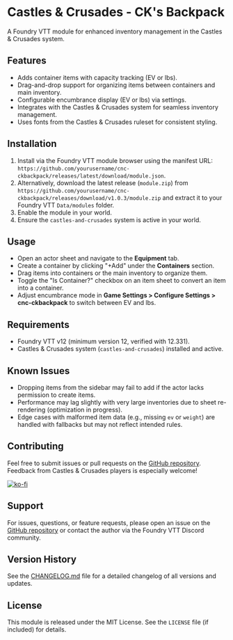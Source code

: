 # Castles & Crusades - CK's Backpack

A Foundry VTT module for enhanced inventory management in the Castles & Crusades system.

## Features
- Adds container items with capacity tracking (EV or lbs).
- Drag-and-drop support for organizing items between containers and main inventory.
- Configurable encumbrance display (EV or lbs) via settings.
- Integrates with the Castles & Crusades system for seamless inventory management.
- Uses fonts from the Castles & Crusades ruleset for consistent styling.

## Installation
1. Install via the Foundry VTT module browser using the manifest URL: `https://github.com/yourusername/cnc-ckbackpack/releases/latest/download/module.json`.
2. Alternatively, download the latest release (`module.zip`) from `https://github.com/yourusername/cnc-ckbackpack/releases/download/v1.0.3/module.zip` and extract it to your Foundry VTT `Data/modules` folder.
3. Enable the module in your world.
4. Ensure the `castles-and-crusades` system is active in your world.

## Usage
- Open an actor sheet and navigate to the **Equipment** tab.
- Create a container by clicking "+Add" under the **Containers** section.
- Drag items into containers or the main inventory to organize them.
- Toggle the "Is Container?" checkbox on an item sheet to convert an item into a container.
- Adjust encumbrance mode in **Game Settings > Configure Settings > cnc-ckbackpack** to switch between EV and lbs.

## Requirements
- Foundry VTT v12 (minimum version 12, verified with 12.331).
- Castles & Crusades system (`castles-and-crusades`) installed and active.

## Known Issues
- Dropping items from the sidebar may fail to add if the actor lacks permission to create items.
- Performance may lag slightly with very large inventories due to sheet re-rendering (optimization in progress).
- Edge cases with malformed item data (e.g., missing `ev` or `weight`) are handled with fallbacks but may not reflect intended rules.

## Contributing
Feel free to submit issues or pull requests on the [GitHub repository](https://github.com/yourusername/cnc-ckbackpack). Feedback from Castles & Crusades players is especially welcome! 

[![ko-fi](https://ko-fi.com/img/githubbutton_sm.svg)](https://ko-fi.com/G2G71CMBSL)

## Support
For issues, questions, or feature requests, please open an issue on the [GitHub repository](https://github.com/yourusername/cnc-ckbackpack/issues) or contact the author via the Foundry VTT Discord community.

## Version History
See the [CHANGELOG.md](CHANGELOG.md) file for a detailed changelog of all versions and updates.

## License
This module is released under the MIT License. See the `LICENSE` file (if included) for details.
